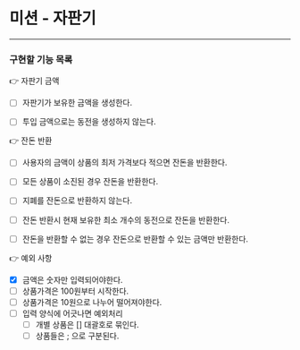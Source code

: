 # 미션 - 자판기

---
### 구현할 기능 목록

👉 자판기 금액
- [ ] 자판기가 보유한 금액을 생성한다.
- [ ] 투입 금액으로는 동전을 생성하지 않는다.


👉 잔돈 반환
- [ ] 사용자의 금액이 상품의 최저 가격보다 적으면 잔돈을 반환한다.
- [ ] 모든 상품이 소진된 경우 잔돈을 반환한다.
- [ ] 지폐를 잔돈으로 반환하지 않는다.
- [ ] 잔돈 반환시 현재 보유한 최소 개수의 동전으로 잔돈을 반환한다.
- [ ] 잔돈을 반환할 수 없는 경우 잔돈으로 반환할 수 있는 금액만 반환한다. 


👉 예외 사항
  - [X] 금액은 숫자만 입력되어야한다.
  - [ ] 상품가격은 100원부터 시작한다.
  - [ ] 상품가격은 10원으로 나누어 떨어져야한다.
  - [ ] 입력 양식에 어긋나면 예외처리
    - [ ] 개별 상품은 [] 대괄호로 묶인다.
    - [ ] 상품들은 ; 으로 구분된다.
